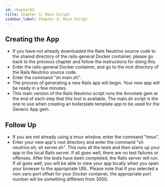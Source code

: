 ```yaml
---
id: chapter03
title: Chapter 3: Main Script
sidebar_label: Chapter 3: Main Script
---
```


## Creating the App
* If you have not already downloaded the Rails Neutrino source code to the shared directory of the rails-general Docker container, please go back to the previous chapter and follow the instructions for doing this.
* Enter the rails-general Docker container, and go to the root directory of the Rails Neutrino source code.
* Enter the command "sh main.sh".
* The process of generating a new Rails app will begin.  Your new app will be ready in a few minutes.
* This main version of the Rails Neutrino script runs the Annotate gem at the end of each step that this tool is available.  The main.sh script is the one to use when creating an boilerplate template app to be used for the Generic App gem.

## Follow Up
* If you are not already using a tmux window, enter the command "tmux".
* Enter your new app's root directory and enter the command "sh neutrino.sh; sh server.sh".  This runs all the tests and then starts up your app in the local Rails server.  If all goes well, there are no test failures or offenses.  After the tests have been completed, the Rails server will run.  If all goes well, you will be able to view your app locally when you open your browser to the appropriate URL.  Please note that if you selected a non-zero port offset for your Docker container, the appropriate port number will be something different from 3000.
